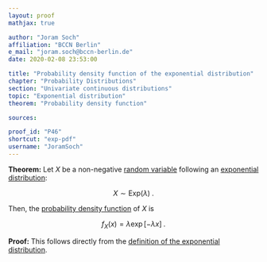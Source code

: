 ```yaml
---
layout: proof
mathjax: true

author: "Joram Soch"
affiliation: "BCCN Berlin"
e_mail: "joram.soch@bccn-berlin.de"
date: 2020-02-08 23:53:00

title: "Probability density function of the exponential distribution"
chapter: "Probability Distributions"
section: "Univariate continuous distributions"
topic: "Exponential distribution"
theorem: "Probability density function"

sources:

proof_id: "P46"
shortcut: "exp-pdf"
username: "JoramSoch"
---
```



**Theorem:** Let $X$ be a non-negative [random variable](/D/rvar) following an [exponential distribution](/D/exp):

$$ \label{eq:exp}
X \sim \mathrm{Exp}(\lambda) \; .
$$

Then, the [probability density function](/D/pdf) of $X$ is

$$ \label{eq:gam-pdf}
f_X(x) = \lambda \exp[-\lambda x] \; .
$$


**Proof:** This follows directly from the [definition of the exponential distribution](/D/exp).
